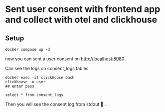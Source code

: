 # Sent user consent with frontend app and collect with otel and clickhouse

## Setup
```
docker compose up -d
```

now you can sent a user consent on [http://localhost:8080](http://localhost:8080)

Can see the logs on consent_logs tables
```
docker exec -it clickhouse bash
clickhouse -u user
## enter pass

select * from consent_logs
```
Then you will see the consent log from stdout :tada: .